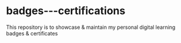 # badges---certifications
This repository is to showcase &amp; maintain my personal digital learning badges &amp; certificates

